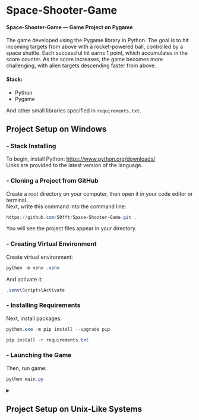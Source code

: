 # Space-Shooter-Game
#### Space-Shooter-Game — Game Project on Pygame
The game developed using the Pygame library in Python. The goal is to hit incoming targets from above with a rocket-powered ball, controlled by a space shuttle. Each successful hit earns 1 point, which accumulates in the score counter. As the score increases, the game becomes more challenging, with alien targets descending faster from above.

#### Stack:
- Python
- Pygame

And other small libraries specified in `requirements.txt`.

## Project Setup on Windows

### - Stack Installing
To begin, install Python: https://www.python.org/downloads/
<br>
Links are provided to the latest version of the language.

### - Cloning a Project from GitHub
Create a root directory on your computer, then open it in your code editor or terminal.
<br>
Next, write this command into the command line:
```powershell
https://github.com/S0fft/Space-Shooter-Game.git .
```
You will see the project files appear in your directory.

### - Creating Virtual Environment
Create virtual environment:
```powershell
python -m venv .venv
```

And activate it:

```powershell
.venv\Scripts\Activate
```

### - Installing Requirements
Next, install packages:

```powershell
python.exe -m pip install --upgrade pip
```
```powershell
pip install -r requirements.txt
```

### - Launching the Game
Then, run game:
```powershell
python main.py
```

<details>
<summary><h2> Project Setup on Unix-Like Systems </h2></summary>
These commands do the same thing as described above but only on Unix systems: 
<br>

### - Stack Installing
Install Python: https://www.python.org/downloads/
<br>
Link are provided to the latest version of the language.

### - Cloning a Project from GitHub
Create a root directory on your computer, then open it in your code editor or terminal.
<br>
Next, write this command into the command line:
```powershell
https://github.com/S0fft/Space-Shooter-Game.git .
```
You will see the project files appear in your directory.

### - Creating Virtual Environment
```bash
python3 -m venv ../venv
```

```bash
source ../venv/bin/activate
```

### - Installing Requirements
```bash
python3 -m pip install --upgrade pip
```
```bash
pip install -r requirements.txt
```

### - Launching the Game
```bash
python3 main.py
```
</details>
